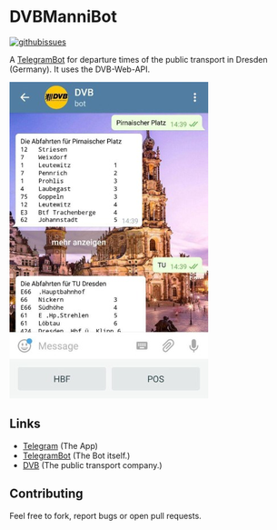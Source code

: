 # DVBManniBot

[![githubissues](http://img.shields.io/github/issues/freakyblue/DVBManniBot.svg?style=flat)](https://github.com/freakyblue/DVBManniBot/issues)

A [TelegramBot](https://t.me/DVBManniBot) for departure times of the public transport in Dresden (Germany). It uses the
DVB-Web-API.

![Screenshot](/imgs/screenshot.jpg)

## Links
- [Telegram](https://telegram.org/) (The App)
- [TelegramBot](https://t.me/DVBManniBot) (The Bot itself.)
- [DVB](https://www.dvb.de/) (The public transport company.)

## Contributing

Feel free to fork, report bugs or open pull requests.

